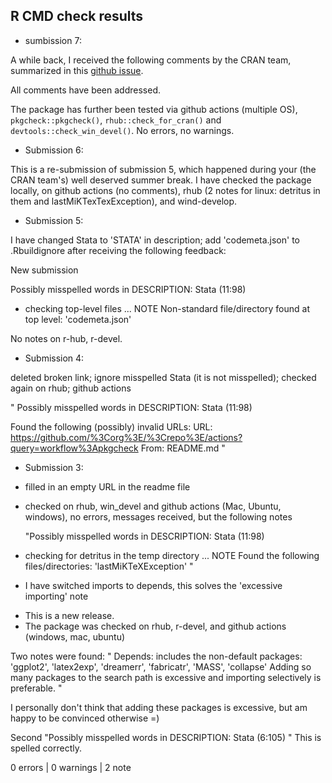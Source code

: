 ## R CMD check results

+ sumbission 7: 

A while back, I received the following comments by the CRAN team, summarized in this [github issue](https://github.com/s3alfisc/summclust/issues/9). 

All comments have been addressed. 

The package has further been tested via github actions (multiple OS), 
`pkgcheck::pkgcheck()`, `rhub::check_for_cran()` and `devtools::check_win_devel()`. No errors, no warnings. 


+ Submission 6: 

This is a re-submission of submission 5, which happened during your (the CRAN team's) well deserved summer break. 
I have checked the package locally, on github actions (no comments), rhub (2 notes for linux: detritus in them and lastMiKTexTexException), and wind-develop.

+ Submission 5: 

I have changed Stata to 'STATA' in description; add 'codemeta.json' to .Rbuildignore 
after receiving the following feedback: 

New submission

Possibly misspelled words in DESCRIPTION:
  Stata (11:98)
* checking top-level files ... NOTE
Non-standard file/directory found at top level:
  'codemeta.json'

No notes on r-hub, r-devel.

+ Submission 4: 

deleted broken link; ignore misspelled Stata (it is not misspelled); checked again on 
rhub; github actions 

"
Possibly misspelled words in DESCRIPTION:
  Stata (11:98)

Found the following (possibly) invalid URLs:
  URL: https://github.com/%3Corg%3E/%3Crepo%3E/actions?query=workflow%3Apkgcheck
    From: README.md
"

+ Submission 3: 

* filled in an empty URL in the readme file
* checked on rhub, win_devel and github actions (Mac, Ubuntu, windows), 
  no errors, messages received, but the following notes 
  
  "Possibly misspelled words in DESCRIPTION:
  Stata (11:98)

* checking for detritus in the temp directory ... NOTE
Found the following files/directories:
  'lastMiKTeXException'
  "
  
+ I have switched imports to depends, this solves the 'excessive importing' 
  note

* This is a new release.
* The package was checked on rhub, r-devel, and github actions (windows, mac, 
  ubuntu)
  
Two notes were found: 
"   Depends: includes the non-default packages:
     'ggplot2', 'latex2exp', 'dreamerr', 'fabricatr', 'MASS', 'collapse'
   Adding so many packages to the search path is excessive and importing
   selectively is preferable.
"

I personally don't think that adding these packages is excessive, but am 
happy to be convinced otherwise =)  

Second 
"Possibly misspelled words in DESCRIPTION:
  Stata (6:105)
"
This is spelled correctly.

0 errors | 0 warnings | 2 note
